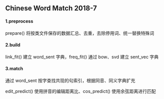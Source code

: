 ## Chinese Word Match 2018-7

#### 1.preprocess

prepare() 将按类文件保存的数据汇总、去重，去除停用词、统一替换特殊词

#### 2.build

link_fit() 建立 word_sent 字典，freq_fit() 通过 bow、svd 建立 sent_vec 字典

#### 3.match

通过 word_sent 按字查找共现的句索引，根据同音、同义字典扩充

edit_predict() 使用拼音的编辑距离比、cos_predict() 使用余弦距离进行匹配
